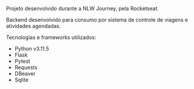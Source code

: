 Projeto desenvolvido durante a NLW Journey, pela Rocketseat.

Backend desenvolvido para consumo por sistema de controle de viagens e atividades agendadas.

Tecnologias e frameworks utilizados: 
- Python v3.11.5
- Flask
- Pytest
- Requests
- DBeaver
- Sqlite
